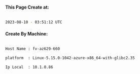 
   
#### This Page Create at:

```bash

2023-08-10 - 03:51:12 UTC

```

#### Create By Machine:

```bash

Host Name : fv-az629-660

platform  : Linux-5.15.0-1042-azure-x86_64-with-glibc2.35

Ip Local  : 10.1.0.86

```

